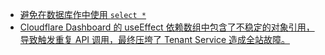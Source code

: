 - [避免在数据库作中使用 `select *`](https://x.com/dshukertjr/status/1966850099369439733)
- [Cloudflare Dashboard 的 useEffect 依赖数组中包含了不稳定的对象引用，导致触发重复 API 调用，最终压垮了 Tenant Service 造成全站故障。](https://blog.cloudflare.com/deep-dive-into-cloudflares-sept-12-dashboard-and-api-outage/)